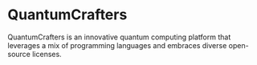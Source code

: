 # QuantumCrafters
QuantumCrafters is an innovative quantum computing platform that leverages a mix of programming languages and embraces diverse open-source licenses. 
